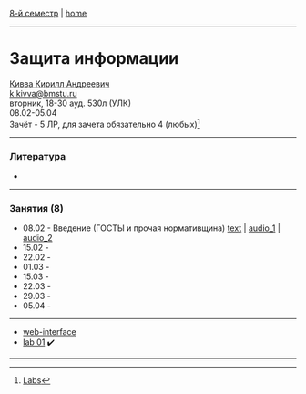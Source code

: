 [8-й семестр](../2022_8_sem.md) | [home](../README.md)
____________________________________
# Защита информации
[Кивва Кирилл Андреевич](https://studizba.com/hs/151-mgtu-im-baumana/teachers/4-kafedra-iu-7-programmnoe-obespechenie-je/8328-kivva-kirill-andreevich.html) \
k.kivva@bmstu.ru \
вторник, 18-30 ауд. 530л (УЛК)\
08.02-05.04 \
Зачёт - 5 ЛР, для зачета обязательно 4 (любых)[^1]
____________________________________
### Литература

* 
____________________________________
### Занятия (8)

* 08.02 - Введение (ГОСТЫ и прочая нормативщина) [text](https://docs.google.com/document/d/109HMYF-LcTmJdkTd_Zov6VilKDI3M5wz/edit?usp=sharing&ouid=104050528212751164470&rtpof=true&sd=true) | [audio_1](https://drive.google.com/file/d/1KP9bgGqzdwyQSHD0a045rOw6md9xmV5G/view?usp=sharing) | [audio_2](https://drive.google.com/file/d/1dLepXL4mXDrP4WsryxeS8TTAnk66J7td/view?usp=sharing) 
* 15.02 -  
* 22.02 -  
* 01.03 -  
* 15.03 -  
* 22.03 -  
* 29.03 -  
* 05.04 -  

____________________________________

* [web-interface](https://share.streamlit.io/dkosarevsky/infosec_labs/main/main.py)
* [lab 01](https://github.com/dKosarevsky/infosec_labs/tree/main/lab_01) ✔️

___

[^1]: [Labs](https://github.com/dKosarevsky/infosec_labs)
